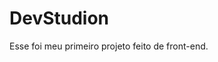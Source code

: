 # DevStudion
                                                                                             
Esse foi meu primeiro projeto feito de front-end. 
